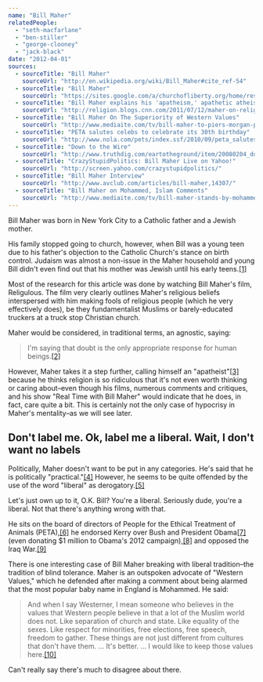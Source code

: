 ```yaml
---
name: "Bill Maher"
relatedPeople:
  - "seth-macfarlane"
  - "ben-stiller"
  - "george-clooney"
  - "jack-black"
date: "2012-04-01"
sources:
  - sourceTitle: "Bill Maher"
    sourceUrl: "http://en.wikipedia.org/wiki/Bill_Maher#cite_ref-54"
  - sourceTitle: "Bill Maher"
    sourceUrl: "https://sites.google.com/a/churchofliberty.org/home/resources/featured-atheists/celebrity-atheists/bill-maher"
  - sourceTitle: "Bill Maher explains his 'apatheism,' apathetic atheism"
    sourceUrl: "http://religion.blogs.cnn.com/2011/07/12/maher-on-religion/"
  - sourceTitle: "Bill Maher On The Superiority of Western Values"
    sourceUrl: "http://www.mediaite.com/tv/bill-maher-to-piers-morgan-palin-can-absolutely-win-in-2012-but-hed-vote-for-bachmann/"
  - sourceTitle: "PETA salutes celebs to celebrate its 30th birthday"
    sourceUrl: "http://www.nola.com/pets/index.ssf/2010/09/peta_salutes_celebs_to_celebra.html"
  - sourceTitle: "Down to the Wire"
    sourceUrl: "http://www.truthdig.com/eartotheground/item/20080204_down_to_the_wire/"
  - sourceTitle: "CrazyStupidPolitics: Bill Maher Live on Yahoo!"
    sourceUrl: "http://screen.yahoo.com/crazystupidpolitics/"
  - sourceTitle: "Bill Maher Interview"
    sourceUrl: "http://www.avclub.com/articles/bill-maher,14307/"
  - sourceTitle: "Bill Maher on Mohammed, Islam Comments"
    sourceUrl: "http://www.mediaite.com/tv/bill-maher-stands-by-mohammed-remarks-i-dont-need-to-apologize-for-being-a-proud-westerner/"
---
```


Bill Maher was born in New York City to a Catholic father and a Jewish mother.

His family stopped going to church, however, when Bill was a young teen due to his father's objection to the Catholic Church's stance on birth control. Judaism was almost a non-issue in the Maher household and young Bill didn't even find out that his mother was Jewish until his early teens.<a class="source-citation" href="#http://en.wikipedia.org/wiki/Bill_Maher#cite_ref-54" title="Bill Maher">[1]</a>

Most of the research for this article was done by watching Bill Maher's film, Religulous. The film very clearly outlines Maher's religious beliefs interspersed with him making fools of religious people (which he very effectively does), be they fundamentalist Muslims or barely-educated truckers at a truck stop Christian church.

Maher would be considered, in traditional terms, an agnostic, saying:

>I'm saying that doubt is the only appropriate response for human beings.<a class="source-citation" href="#https://sites.google.com/a/churchofliberty.org/home/resources/featured-atheists/celebrity-atheists/bill-maher" title="Bill Maher">[2]</a>

However, Maher takes it a step further, calling himself an "apatheist"<a class="source-citation" href="#http://religion.blogs.cnn.com/2011/07/12/maher-on-religion/" title="Bill Maher explains his &apos;apatheism,&apos; apathetic atheism">[3]</a> because he thinks religion is so ridiculous that it's not even worth thinking or caring about–even though his films, numerous comments and critiques, and his show "Real Time with Bill Maher" would indicate that he does, in fact, care quite a bit. This is certainly not the only case of hypocrisy in Maher's mentality–as we will see later.


## Don't label me. Ok, label me a liberal. Wait, I don't want no labels

Politically, Maher doesn't want to be put in any categories. He's said that he is politically "practical."<a class="source-citation" href="#http://www.mediaite.com/tv/bill-maher-to-piers-morgan-palin-can-absolutely-win-in-2012-but-hed-vote-for-bachmann/" title="Bill Maher">[4]</a> However, he seems to be quite offended by the use of the word "liberal" as derogatory.<a class="source-citation" href="#http://www.mediaite.com/tv/bill-maher-to-piers-morgan-palin-can-absolutely-win-in-2012-but-hed-vote-for-bachmann/" title="Bill Maher On The Superiority of Western Values">[5]</a>

Let's just own up to it, O.K. Bill? You're a liberal. Seriously dude, you're a liberal. Not that there's anything wrong with that.

He sits on the board of directors of People for the Ethical Treatment of Animals (PETA),<a class="source-citation" href="#http://www.nola.com/pets/index.ssf/2010/09/peta_salutes_celebs_to_celebra.html" title="PETA salutes celebs to celebrate its 30th birthday">[6]</a> he endorsed Kerry over Bush and President Obama<a class="source-citation" href="#http://www.truthdig.com/eartotheground/item/20080204_down_to_the_wire/" title="Down to the Wire">[7]</a> (even donating $1 million to Obama's 2012 campaign),<a class="source-citation" href="#http://screen.yahoo.com/crazystupidpolitics/" title="CrazyStupidPolitics: Bill Maher Live on Yahoo!">[8]</a> and opposed the Iraq War.<a class="source-citation" href="#http://www.avclub.com/articles/bill-maher,14307/" title="Bill Maher Interview">[9]</a>

There is one interesting case of Bill Maher breaking with liberal tradition–the tradition of blind tolerance. Maher is an outspoken advocate of "Western Values," which he defended after making a comment about being alarmed that the most popular baby name in England is Mohammed. He said:

>And when I say Westerner, I mean someone who believes in the values that Western people believe in that a lot of the Muslim world does not. Like separation of church and state. Like equality of the sexes. Like respect for minorities, free elections, free speech, freedom to gather. These things are not just different from cultures that don't have them. … It's better. … I would like to keep those values here.<a class="source-citation" href="#http://www.mediaite.com/tv/bill-maher-stands-by-mohammed-remarks-i-dont-need-to-apologize-for-being-a-proud-westerner/" title="Bill Maher on Mohammed, Islam Comments">[10]</a>

Can't really say there's much to disagree about there.